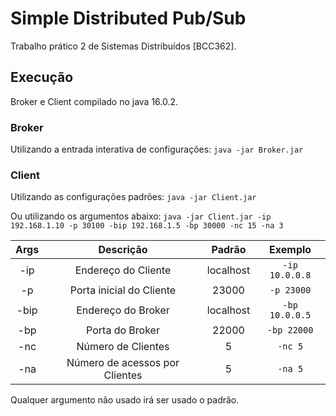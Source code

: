 # Simple Distributed Pub/Sub
Trabalho prático 2 de Sistemas Distribuídos [BCC362].

## Execução

Broker e Client compilado no java 16.0.2.

### Broker
Utilizando a entrada interativa de configurações: `java -jar Broker.jar`

### Client
Utilizando as configurações padrões: `java -jar Client.jar`

Ou utilizando os argumentos abaixo: `java -jar Client.jar -ip 192.168.1.10 -p 30100 -bip 192.168.1.5 -bp 30000 -nc 15 -na 3`

|Args|Descrição|Padrão|Exemplo|
|:---:|:---:|:---:|:---:|
|-ip|Endereço do Cliente|localhost|`-ip 10.0.0.8`|
|-p|Porta inicial do Cliente|23000|`-p 23000`|
|-bip|Endereço do Broker|localhost|`-bp 10.0.0.5`|
|-bp|Porta do Broker|22000|`-bp 22000`|
|-nc|Número de Clientes|5|`-nc 5`|
|-na|Número de acessos por Clientes|5|`-na 5`|

Qualquer argumento não usado irá ser usado o padrão.